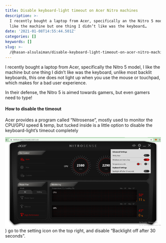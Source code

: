 ```yaml
---
title: Disable keyboard-light timeout on Acer Nitro machines
description: >-
  I recently bought a laptop from Acer, specifically an the Nitro 5 model, I
  like the machine but one thing I didn’t like was the keyboard…
date: '2021-01-08T14:55:44.501Z'
categories: []
keywords: []
slug: >-
  /@hasan-alsulaiman/disable-keyboard-light-timeout-on-acer-nitro-machines-566a4b2cbfd1
---
```


I recently bought a laptop from Acer, specifically the Nitro 5 model, I like the machine but one thing I didn’t like was the keyboard, unlike most backlit keyboards, this one does not light up when you use the mouse or touchpad, which makes for a bad user experience.

In their defense, the Nitro 5 is aimed towards gamers, but even gamers need to type!

#### How to disable the timeout

Acer provides a program called “Nitrosense”, mostly used to monitor the CPU/GPU speed & temp, but tucked inside is a little option to disable the keyboard-light’s timeout completely

![](/assets/1__9OdE90Z6L1vmbLWPUA__QYQ.png)
)
go to the setting icon on the top right, and disable “Backlight off after 30 seconds”.